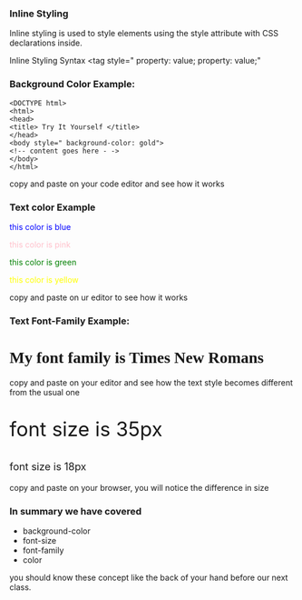 ### Inline Styling

Inline styling is used to style elements using the
style attribute with CSS declarations inside.


Inline Styling Syntax
<tag style=" property: value; property: value;" 

### Background Color Example:


```
<DOCTYPE html>
<html>
<head>
<title> Try It Yourself </title>
</head>
<body style=" background-color: gold">
<!-- content goes here - ->
</body>
</html>
```

copy and paste on your code editor and see how it works


### Text color Example


<p style="color: blue;"> this color is blue </p>
<p style="color: pink;"> this color is pink </p>
<p style="color: green;"> this color is green </p>
<p style="color: yellow;"> this color is yellow</p>


copy and paste on ur editor to see how it works

### Text Font-Family Example:


<h1 style="font-family: Times New Roman"> My font family is Times New Romans </h1>

copy and paste on your editor and see how the text style becomes different from the usual one



<p style="font-size: 35px"> font size is 35px</p>
<p style="font-size: 18px"> font size is 18px </p>


copy and paste on your browser, you will notice the difference in size

### In summary we have covered
* background-color
* font-size
* font-family
* color

you should know these concept like the back of your hand before our next class.

